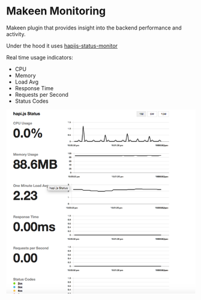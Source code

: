 Makeen Monitoring
=================

Makeen plugin that provides insight into the backend performance and activity.

Under the hood it uses [hapijs-status-monitor](https://github.com/ziyasal/hapijs-status-monitor)

Real time usage indicators:
  - CPU
  - Memory
  - Load Avg
  - Response Time
  - Requests per Second
  - Status Codes

![](assets/makeen_monitoring.png?raw=true)